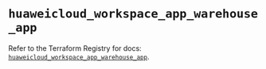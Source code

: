 # `huaweicloud_workspace_app_warehouse_app`

Refer to the Terraform Registry for docs: [`huaweicloud_workspace_app_warehouse_app`](https://registry.terraform.io/providers/huaweicloud/huaweicloud/1.71.1/docs/resources/workspace_app_warehouse_app).
